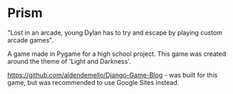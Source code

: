 # Prism
"Lost in an arcade, young Dylan has to try and escape by playing custom arcade games". 

A game made in Pygame for a high school project. This game was created around the theme of 'Light and Darkness'. 

https://github.com/aldendemello/Django-Game-Blog - was built for this game, but was recommended to use Google Sites instead. 
